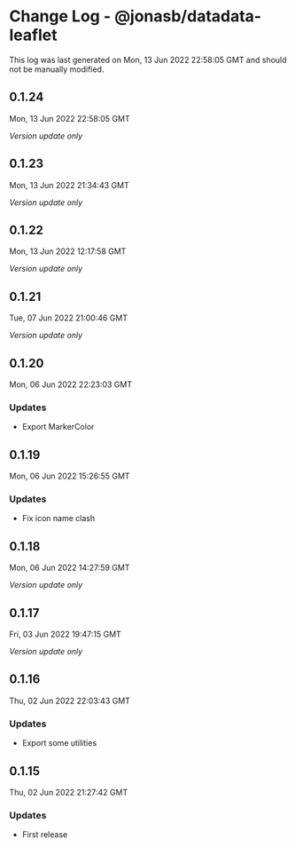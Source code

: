 # Change Log - @jonasb/datadata-leaflet

This log was last generated on Mon, 13 Jun 2022 22:58:05 GMT and should not be manually modified.

## 0.1.24
Mon, 13 Jun 2022 22:58:05 GMT

_Version update only_

## 0.1.23
Mon, 13 Jun 2022 21:34:43 GMT

_Version update only_

## 0.1.22
Mon, 13 Jun 2022 12:17:58 GMT

_Version update only_

## 0.1.21
Tue, 07 Jun 2022 21:00:46 GMT

_Version update only_

## 0.1.20
Mon, 06 Jun 2022 22:23:03 GMT

### Updates

- Export MarkerColor

## 0.1.19
Mon, 06 Jun 2022 15:26:55 GMT

### Updates

- Fix icon name clash

## 0.1.18
Mon, 06 Jun 2022 14:27:59 GMT

_Version update only_

## 0.1.17
Fri, 03 Jun 2022 19:47:15 GMT

_Version update only_

## 0.1.16
Thu, 02 Jun 2022 22:03:43 GMT

### Updates

- Export some utilities

## 0.1.15
Thu, 02 Jun 2022 21:27:42 GMT

### Updates

- First release

